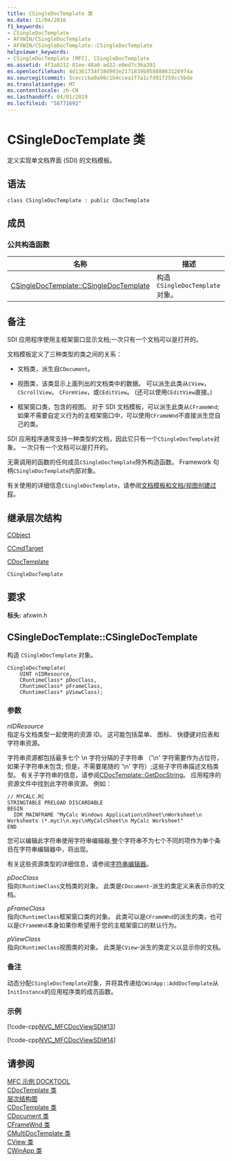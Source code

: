 ```yaml
---
title: CSingleDocTemplate 类
ms.date: 11/04/2016
f1_keywords:
- CSingleDocTemplate
- AFXWIN/CSingleDocTemplate
- AFXWIN/CSingleDocTemplate::CSingleDocTemplate
helpviewer_keywords:
- CSingleDocTemplate [MFC], CSingleDocTemplate
ms.assetid: 4f3a8212-81ee-48a0-ad22-e0ed7c36a391
ms.openlocfilehash: 4d1361734f38d903e2171839b95888863126974a
ms.sourcegitcommit: 5cecccba0a96c1b4ccea1f7a1cfd91f259cc5bde
ms.translationtype: MT
ms.contentlocale: zh-CN
ms.lasthandoff: 04/01/2019
ms.locfileid: "58771692"
---
```

# <a name="csingledoctemplate-class"></a>CSingleDocTemplate 类

定义实现单文档界面 (SDI) 的文档模板。

## <a name="syntax"></a>语法

```
class CSingleDocTemplate : public CDocTemplate
```

## <a name="members"></a>成员

### <a name="public-constructors"></a>公共构造函数

|名称|描述|
|----------|-----------------|
|[CSingleDocTemplate::CSingleDocTemplate](#csingledoctemplate)|构造 `CSingleDocTemplate` 对象。|

## <a name="remarks"></a>备注

SDI 应用程序使用主框架窗口显示文档;一次只有一个文档可以是打开的。

文档模板定义了三种类型的类之间的关系：

- 文档类，派生自`CDocument`。

- 视图类，该类显示上面列出的文档类中的数据。 可以派生此类从`CView`， `CScrollView`， `CFormView`，或`CEditView`。 (还可以使用`CEditView`直接。)

- 框架窗口类，包含的视图。 对于 SDI 文档模板，可以派生此类从`CFrameWnd`; 如果不需要自定义行为的主框架窗口中，可以使用`CFrameWnd`不直接派生您自己的类。

SDI 应用程序通常支持一种类型的文档，因此它只有一个`CSingleDocTemplate`对象。 一次只有一个文档可以是打开的。

无需调用的函数的任何成员`CSingleDocTemplate`除外构造函数。 Framework 句柄`CSingleDocTemplate`内部对象。

有关使用的详细信息`CSingleDocTemplate`，请参阅[文档模板和文档/视图创建过程](../../mfc/document-templates-and-the-document-view-creation-process.md)。

## <a name="inheritance-hierarchy"></a>继承层次结构

[CObject](../../mfc/reference/cobject-class.md)

[CCmdTarget](../../mfc/reference/ccmdtarget-class.md)

[CDocTemplate](../../mfc/reference/cdoctemplate-class.md)

`CSingleDocTemplate`

## <a name="requirements"></a>要求

**标头:** afxwin.h

##  <a name="csingledoctemplate"></a>  CSingleDocTemplate::CSingleDocTemplate

构造 `CSingleDocTemplate` 对象。

```
CSingleDocTemplate(
    UINT nIDResource,
    CRuntimeClass* pDocClass,
    CRuntimeClass* pFrameClass,
    CRuntimeClass* pViewClass);
```

### <a name="parameters"></a>参数

*nIDResource*<br/>
指定与文档类型一起使用的资源 ID。 这可能包括菜单、 图标、 快捷键对应表和字符串资源。

字符串资源都包括最多七个 \n 字符分隔的子字符串 （'\n' 字符需要作为占位符，如果子字符串未包含; 但是，不需要尾随的 '\n' 字符）;这些子字符串描述文档类型。 有关子字符串的信息，请参阅[CDocTemplate::GetDocString](../../mfc/reference/cdoctemplate-class.md#getdocstring)。 应用程序的资源文件中找到此字符串资源。 例如：

```RC
// MYCALC.RC
STRINGTABLE PRELOAD DISCARDABLE
BEGIN
  IDR_MAINFRAME "MyCalc Windows Application\nSheet\nWorksheet\n Worksheets (*.myc)\n.myc\nMyCalcSheet\n MyCalc Worksheet"
END
```

您可以编辑此字符串使用字符串编辑器;整个字符串不为七个不同的项作为单个条目在字符串编辑器中，将出现。

有关这些资源类型的详细信息，请参阅[字符串编辑器](../../windows/string-editor.md)。

*pDocClass*<br/>
指向`CRuntimeClass`文档类的对象。 此类是`CDocument`-派生的类定义来表示你的文档。

*pFrameClass*<br/>
指向`CRuntimeClass`框架窗口类的对象。 此类可以是`CFrameWnd`的派生的类，也可以是`CFrameWnd`本身如果你希望用于您的主框架窗口的默认行为。

*pViewClass*<br/>
指向`CRuntimeClass`视图类的对象。 此类是`CView`-派生的类定义以显示你的文档。

### <a name="remarks"></a>备注

动态分配`CSingleDocTemplate`对象，并将其传递给`CWinApp::AddDocTemplate`从`InitInstance`的应用程序类的成员函数。

### <a name="example"></a>示例

[!code-cpp[NVC_MFCDocViewSDI#13](../../mfc/codesnippet/cpp/csingledoctemplate-class_1.cpp)]

[!code-cpp[NVC_MFCDocViewSDI#14](../../mfc/codesnippet/cpp/csingledoctemplate-class_2.cpp)]

## <a name="see-also"></a>请参阅

[MFC 示例 DOCKTOOL](../../overview/visual-cpp-samples.md)<br/>
[CDocTemplate 类](../../mfc/reference/cdoctemplate-class.md)<br/>
[层次结构图](../../mfc/hierarchy-chart.md)<br/>
[CDocTemplate 类](../../mfc/reference/cdoctemplate-class.md)<br/>
[CDocument 类](../../mfc/reference/cdocument-class.md)<br/>
[CFrameWnd 类](../../mfc/reference/cframewnd-class.md)<br/>
[CMultiDocTemplate 类](../../mfc/reference/cmultidoctemplate-class.md)<br/>
[CView 类](../../mfc/reference/cview-class.md)<br/>
[CWinApp 类](../../mfc/reference/cwinapp-class.md)
